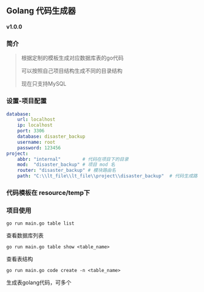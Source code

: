 ## Golang 代码生成器

#### v1.0.0

### 简介
>
> 根据定制的模板生成对应数据库表的go代码
>
> 可以按照自己项目结构生成不同的目录结构
>
> 现在只支持MySQL

### 设置-项目配置
```yaml
database:
    url: localhost
    ip: localhost
    port: 3306
    database: disaster_backup
    username: root
    password: 123456
project:
    abbr: "internal"        # 代码在项目下的目录
    mod:  "disaster_backup" # 项目 mod 名
    router: "disaster_backup" # 模块路由名
    path: "C:\\lt_file\\lt_file\\project\\disaster_backup"  # 代码生成路径

```
### 代码模板在 resource/temp下 

### 项目使用
```shell
go run main.go table list
```   
查看数据库列表
```shell
go run main.go table show <table_name>
```
查看表结构
```shell
go run main.go code create -n <table_name> 
```
生成表golang代码，可多个





